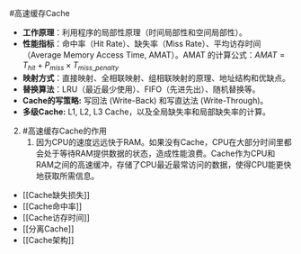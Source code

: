  #高速缓存Cache 
* **工作原理**：利用程序的局部性原理（时间局部性和空间局部性）。
*   **性能指标**：命中率（Hit Rate）、缺失率（Miss Rate）、平均访存时间（Average Memory Access Time, AMAT）。AMAT 的计算公式：$AMAT = T_{hit} + P_{miss} \times T_{miss\_penalty}$
*   **映射方式**：直接映射、全相联映射、组相联映射的原理、地址结构和优缺点。
*   **替换算法**：LRU（最近最少使用）、FIFO（先进先出）、随机替换等。
*   **Cache的写策略:** 写回法 (Write-Back) 和写直达法 (Write-Through)。
*   **多级Cache:** L1, L2, L3 Cache，以及全局缺失率和局部缺失率的计算。 
2. #高速缓存Cache的作用  
	1. 因为CPU的速度远远快于RAM。如果没有Cache，CPU在大部分时间里都会处于等待RAM提供数据的状态，造成性能浪费。Cache作为CPU和RAM之间的高速缓冲，存储了CPU最近最常访问的数据，使得CPU能更快地获取所需信息。 

- [[Cache缺失损失]] 
- [[Cache命中率]] 
- [[Cache访存时间]] 
- [[分离Cache]]
- [[Cache架构]]